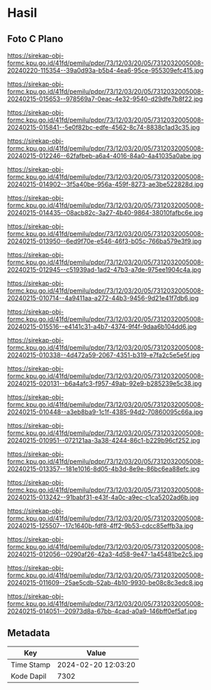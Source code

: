 # Hasil

## Foto C Plano

https://sirekap-obj-formc.kpu.go.id/41fd/pemilu/pdpr/73/12/03/20/05/7312032005008-20240220-115354--39a0d93a-b5b4-4ea6-95ce-955309efc415.jpg

https://sirekap-obj-formc.kpu.go.id/41fd/pemilu/pdpr/73/12/03/20/05/7312032005008-20240215-015653--978569a7-0eac-4e32-9540-d29dfe7b8f22.jpg

https://sirekap-obj-formc.kpu.go.id/41fd/pemilu/pdpr/73/12/03/20/05/7312032005008-20240215-015841--5e0f82bc-edfe-4562-8c74-8838c1ad3c35.jpg

https://sirekap-obj-formc.kpu.go.id/41fd/pemilu/pdpr/73/12/03/20/05/7312032005008-20240215-012246--62fafbeb-a6a4-4016-84a0-4a41035a0abe.jpg

https://sirekap-obj-formc.kpu.go.id/41fd/pemilu/pdpr/73/12/03/20/05/7312032005008-20240215-014902--3f5a40be-956a-459f-8273-ae3be522828d.jpg

https://sirekap-obj-formc.kpu.go.id/41fd/pemilu/pdpr/73/12/03/20/05/7312032005008-20240215-014435--08acb82c-3a27-4b40-9864-38010fafbc6e.jpg

https://sirekap-obj-formc.kpu.go.id/41fd/pemilu/pdpr/73/12/03/20/05/7312032005008-20240215-013950--6ed9f70e-e546-46f3-b05c-766ba579e3f9.jpg

https://sirekap-obj-formc.kpu.go.id/41fd/pemilu/pdpr/73/12/03/20/05/7312032005008-20240215-012945--c51939ad-1ad2-47b3-a7de-975ee1904c4a.jpg

https://sirekap-obj-formc.kpu.go.id/41fd/pemilu/pdpr/73/12/03/20/05/7312032005008-20240215-010714--4a9411aa-a272-44b3-9456-9d21e41f7db6.jpg

https://sirekap-obj-formc.kpu.go.id/41fd/pemilu/pdpr/73/12/03/20/05/7312032005008-20240215-015516--e4141c31-a4b7-4374-9f4f-9daa6b104dd6.jpg

https://sirekap-obj-formc.kpu.go.id/41fd/pemilu/pdpr/73/12/03/20/05/7312032005008-20240215-010338--4d472a59-2067-4351-b319-e7fa2c5e5e5f.jpg

https://sirekap-obj-formc.kpu.go.id/41fd/pemilu/pdpr/73/12/03/20/05/7312032005008-20240215-020131--b6a4afc3-f957-49ab-92e9-b285239e5c38.jpg

https://sirekap-obj-formc.kpu.go.id/41fd/pemilu/pdpr/73/12/03/20/05/7312032005008-20240215-010448--a3eb8ba9-1c1f-4385-94d2-70860095c66a.jpg

https://sirekap-obj-formc.kpu.go.id/41fd/pemilu/pdpr/73/12/03/20/05/7312032005008-20240215-010951--072121aa-3a38-4244-86c1-b229b96cf252.jpg

https://sirekap-obj-formc.kpu.go.id/41fd/pemilu/pdpr/73/12/03/20/05/7312032005008-20240215-013357--181e1016-8d05-4b3d-8e9e-86bc6ea88efc.jpg

https://sirekap-obj-formc.kpu.go.id/41fd/pemilu/pdpr/73/12/03/20/05/7312032005008-20240215-013242--91babf31-e43f-4a0c-a9ec-c1ca5202ad6b.jpg

https://sirekap-obj-formc.kpu.go.id/41fd/pemilu/pdpr/73/12/03/20/05/7312032005008-20240215-125507--17c1640b-fdf8-4ff2-9b53-cdcc85effb3a.jpg

https://sirekap-obj-formc.kpu.go.id/41fd/pemilu/pdpr/73/12/03/20/05/7312032005008-20240215-012056--0290af26-42a3-4d58-9e47-1a45481be2c5.jpg

https://sirekap-obj-formc.kpu.go.id/41fd/pemilu/pdpr/73/12/03/20/05/7312032005008-20240215-011609--25ae5cdb-52ab-4b10-9930-be08c8c3edc8.jpg

https://sirekap-obj-formc.kpu.go.id/41fd/pemilu/pdpr/73/12/03/20/05/7312032005008-20240215-014051--20973d8a-67bb-4cad-a0a9-146bff0ef5af.jpg


## Metadata

| Key        | Value               |
| ---------- | ------------------- |
| Time Stamp | 2024-02-20 12:03:20 |
| Kode Dapil | 7302                |



